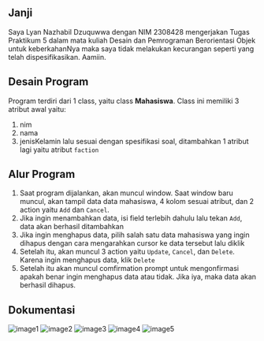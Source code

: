 ## Janji

Saya Lyan Nazhabil Dzuquwwa dengan NIM 2308428 mengerjakan Tugas Praktikum 5 dalam mata kuliah Desain dan Pemrograman Berorientasi Objek untuk keberkahanNya maka saya tidak melakukan kecurangan seperti yang telah dispesifikasikan. Aamiin.

## Desain Program
Program terdiri dari 1 class, yaitu class **Mahasiswa**. Class ini memiliki 3 atribut awal yaitu:
1. nim
2. nama
3. jenisKelamin
   lalu sesuai dengan spesifikasi soal, ditambahkan 1 atribut lagi yaitu atribut ``faction``


## Alur Program
1. Saat program dijalankan, akan muncul window. Saat window baru muncul, akan tampil data data mahasiswa, 4 kolom sesuai atribut, dan 2 action yaitu ``Add`` dan ``Cancel``.
2. Jika ingin menambahkan data, isi field terlebih dahulu lalu tekan ``Add``, data akan berhasil ditambahkan
3. Jika ingin menghapus data, pilih salah satu data mahasiswa yang ingin dihapus dengan cara mengarahkan cursor ke data tersebut lalu diklik
4. Setelah itu, akan muncul 3 action yaitu ``Update``, ``Cancel``, dan ``Delete``. Karena ingin menghapus data, klik ``Delete``
5. Setelah itu akan muncul comfirmation prompt untuk mengonfirmasi apakah benar ingin menghapus data atau tidak. Jika iya, maka data akan berhasil dihapus.

## Dokumentasi
![image1](screenshot/img1.png)
![image2](screenshot/img2.png)
![image3](screenshot/img3.png)
![image4](screenshot/img4.png)
![image5](screenshot/img5.png)
